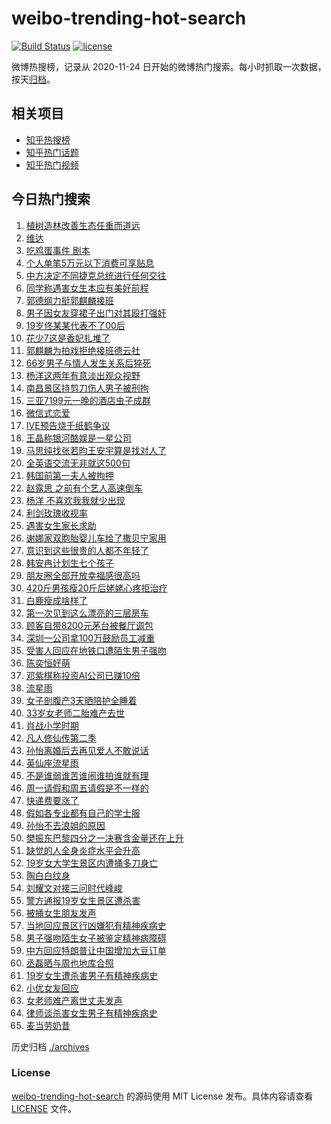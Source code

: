 # weibo-trending-hot-search

[![Build Status](https://github.com/justjavac/weibo-trending-hot-search/workflows/ci/badge.svg?branch=master)](https://github.com/justjavac/weibo-trending-hot-search/actions)
[![license](https://img.shields.io/github/license/justjavac/weibo-trending-hot-search)](https://github.com/justjavac/weibo-trending-hot-search/blob/master/LICENSE)

微博热搜榜，记录从 2020-11-24 日开始的微博热门搜索。每小时抓取一次数据，按天[归档](./archives)。

## 相关项目

- [知乎热搜榜](https://github.com/justjavac/zhihu-trending-top-search)
- [知乎热门话题](https://github.com/justjavac/zhihu-trending-hot-questions)
- [知乎热门视频](https://github.com/justjavac/zhihu-trending-hot-video)

## 今日热门搜索

<!-- BEGIN -->
<!-- 最后更新时间 Wed Aug 13 2025 01:47:48 GMT+0800 (China Standard Time) -->

1. [植树造林改善生态任重而道远](https://s.weibo.com//weibo?q=%23%E6%A4%8D%E6%A0%91%E9%80%A0%E6%9E%97%E6%94%B9%E5%96%84%E7%94%9F%E6%80%81%E4%BB%BB%E9%87%8D%E8%80%8C%E9%81%93%E8%BF%9C%23&Refer=new_time)
1. [维达](https://s.weibo.com//weibo?q=%E7%BB%B4%E8%BE%BE&t=31&band_rank=2&Refer=top)
1. [吃鸡蛋事件 剧本](https://s.weibo.com//weibo?q=%E5%90%83%E9%B8%A1%E8%9B%8B%E4%BA%8B%E4%BB%B6%20%E5%89%A7%E6%9C%AC&t=31&band_rank=1&Refer=top)
1. [个人单笔5万元以下消费可享贴息](https://s.weibo.com//weibo?q=%23%E4%B8%AA%E4%BA%BA%E5%8D%95%E7%AC%945%E4%B8%87%E5%85%83%E4%BB%A5%E4%B8%8B%E6%B6%88%E8%B4%B9%E5%8F%AF%E4%BA%AB%E8%B4%B4%E6%81%AF%23&t=31&band_rank=3&Refer=top)
1. [中方决定不同捷克总统进行任何交往](https://s.weibo.com//weibo?q=%23%E4%B8%AD%E6%96%B9%E5%86%B3%E5%AE%9A%E4%B8%8D%E5%90%8C%E6%8D%B7%E5%85%8B%E6%80%BB%E7%BB%9F%E8%BF%9B%E8%A1%8C%E4%BB%BB%E4%BD%95%E4%BA%A4%E5%BE%80%23&t=31&band_rank=15&Refer=top)
1. [同学称遇害女生本应有美好前程](https://s.weibo.com//weibo?q=%23%E5%90%8C%E5%AD%A6%E7%A7%B0%E9%81%87%E5%AE%B3%E5%A5%B3%E7%94%9F%E6%9C%AC%E5%BA%94%E6%9C%89%E7%BE%8E%E5%A5%BD%E5%89%8D%E7%A8%8B%23&t=31&band_rank=20&Refer=top)
1. [郭德纲力挺郭麒麟接班](https://s.weibo.com//weibo?q=%23%E9%83%AD%E5%BE%B7%E7%BA%B2%E5%8A%9B%E6%8C%BA%E9%83%AD%E9%BA%92%E9%BA%9F%E6%8E%A5%E7%8F%AD%23&t=31&band_rank=29&Refer=top)
1. [男子因女友穿裙子出门对其殴打强奸](https://s.weibo.com//weibo?q=%23%E7%94%B7%E5%AD%90%E5%9B%A0%E5%A5%B3%E5%8F%8B%E7%A9%BF%E8%A3%99%E5%AD%90%E5%87%BA%E9%97%A8%E5%AF%B9%E5%85%B6%E6%AE%B4%E6%89%93%E5%BC%BA%E5%A5%B8%23&t=31&band_rank=4&Refer=top)
1. [19岁佟某某代表不了00后](https://s.weibo.com//weibo?q=%2319%E5%B2%81%E4%BD%9F%E6%9F%90%E6%9F%90%E4%BB%A3%E8%A1%A8%E4%B8%8D%E4%BA%8600%E5%90%8E%23&t=31&band_rank=10&Refer=top)
1. [花少7这是香妃扎堆了](https://s.weibo.com//weibo?q=%E8%8A%B1%E5%B0%917%E8%BF%99%E6%98%AF%E9%A6%99%E5%A6%83%E6%89%8E%E5%A0%86%E4%BA%86&t=31&band_rank=8&Refer=top)
1. [郭麒麟为拍戏拒绝接班德云社](https://s.weibo.com//weibo?q=%23%E9%83%AD%E9%BA%92%E9%BA%9F%E4%B8%BA%E6%8B%8D%E6%88%8F%E6%8B%92%E7%BB%9D%E6%8E%A5%E7%8F%AD%E5%BE%B7%E4%BA%91%E7%A4%BE%23&t=31&band_rank=6&Refer=top)
1. [66岁男子与情人发生关系后猝死](https://s.weibo.com//weibo?q=%2366%E5%B2%81%E7%94%B7%E5%AD%90%E4%B8%8E%E6%83%85%E4%BA%BA%E5%8F%91%E7%94%9F%E5%85%B3%E7%B3%BB%E5%90%8E%E7%8C%9D%E6%AD%BB%23&t=31&band_rank=14&Refer=top)
1. [杨洋这两年有意淡出观众视野](https://s.weibo.com//weibo?q=%23%E6%9D%A8%E6%B4%8B%E8%BF%99%E4%B8%A4%E5%B9%B4%E6%9C%89%E6%84%8F%E6%B7%A1%E5%87%BA%E8%A7%82%E4%BC%97%E8%A7%86%E9%87%8E%23&t=31&band_rank=41&Refer=top)
1. [南昌景区持剪刀伤人男子被刑拘](https://s.weibo.com//weibo?q=%23%E5%8D%97%E6%98%8C%E6%99%AF%E5%8C%BA%E6%8C%81%E5%89%AA%E5%88%80%E4%BC%A4%E4%BA%BA%E7%94%B7%E5%AD%90%E8%A2%AB%E5%88%91%E6%8B%98%23&t=31&band_rank=31&Refer=top)
1. [三亚7199元一晚的酒店虫子成群](https://s.weibo.com//weibo?q=%23%E4%B8%89%E4%BA%9A7199%E5%85%83%E4%B8%80%E6%99%9A%E7%9A%84%E9%85%92%E5%BA%97%E8%99%AB%E5%AD%90%E6%88%90%E7%BE%A4%23&t=31&band_rank=7&Refer=top)
1. [微信式恋爱](https://s.weibo.com//weibo?q=%E5%BE%AE%E4%BF%A1%E5%BC%8F%E6%81%8B%E7%88%B1&t=31&band_rank=23&Refer=top)
1. [IVE预告烧千纸鹤争议](https://s.weibo.com//weibo?q=%23IVE%E9%A2%84%E5%91%8A%E7%83%A7%E5%8D%83%E7%BA%B8%E9%B9%A4%E4%BA%89%E8%AE%AE%23&t=31&band_rank=45&Refer=top)
1. [王晶称银河酷娱是一星公司](https://s.weibo.com//weibo?q=%23%E7%8E%8B%E6%99%B6%E7%A7%B0%E9%93%B6%E6%B2%B3%E9%85%B7%E5%A8%B1%E6%98%AF%E4%B8%80%E6%98%9F%E5%85%AC%E5%8F%B8%23&t=31&band_rank=18&Refer=top)
1. [马思纯找张若昀王安宇算是找对人了](https://s.weibo.com//weibo?q=%E9%A9%AC%E6%80%9D%E7%BA%AF%E6%89%BE%E5%BC%A0%E8%8B%A5%E6%98%80%E7%8E%8B%E5%AE%89%E5%AE%87%E7%AE%97%E6%98%AF%E6%89%BE%E5%AF%B9%E4%BA%BA%E4%BA%86&t=31&band_rank=28&Refer=top)
1. [全英语交流无非就这500句](https://s.weibo.com//weibo?q=%E5%85%A8%E8%8B%B1%E8%AF%AD%E4%BA%A4%E6%B5%81%E6%97%A0%E9%9D%9E%E5%B0%B1%E8%BF%99500%E5%8F%A5&t=31&band_rank=24&Refer=top)
1. [韩国前第一夫人被拘押](https://s.weibo.com//weibo?q=%23%E9%9F%A9%E5%9B%BD%E5%89%8D%E7%AC%AC%E4%B8%80%E5%A4%AB%E4%BA%BA%E8%A2%AB%E6%8B%98%E6%8A%BC%23&t=31&band_rank=33&Refer=top)
1. [赵露思 之前有个艺人高速倒车](https://s.weibo.com//weibo?q=%E8%B5%B5%E9%9C%B2%E6%80%9D%20%E4%B9%8B%E5%89%8D%E6%9C%89%E4%B8%AA%E8%89%BA%E4%BA%BA%E9%AB%98%E9%80%9F%E5%80%92%E8%BD%A6&t=31&band_rank=12&Refer=top)
1. [杨洋 不喜欢我我就少出现](https://s.weibo.com//weibo?q=%E6%9D%A8%E6%B4%8B%20%E4%B8%8D%E5%96%9C%E6%AC%A2%E6%88%91%E6%88%91%E5%B0%B1%E5%B0%91%E5%87%BA%E7%8E%B0&t=31&band_rank=21&Refer=top)
1. [利剑玫瑰收视率](https://s.weibo.com//weibo?q=%23%E5%88%A9%E5%89%91%E7%8E%AB%E7%91%B0%E6%94%B6%E8%A7%86%E7%8E%87%23&t=31&band_rank=18&Refer=top)
1. [遇害女生家长求助](https://s.weibo.com//weibo?q=%E9%81%87%E5%AE%B3%E5%A5%B3%E7%94%9F%E5%AE%B6%E9%95%BF%E6%B1%82%E5%8A%A9&t=31&band_rank=46&Refer=top)
1. [谢娜家双胞胎婴儿车给了撒贝宁家用](https://s.weibo.com//weibo?q=%E8%B0%A2%E5%A8%9C%E5%AE%B6%E5%8F%8C%E8%83%9E%E8%83%8E%E5%A9%B4%E5%84%BF%E8%BD%A6%E7%BB%99%E4%BA%86%E6%92%92%E8%B4%9D%E5%AE%81%E5%AE%B6%E7%94%A8&t=31&band_rank=22&Refer=top)
1. [意识到这些很贵的人都不年轻了](https://s.weibo.com//weibo?q=%23%E6%84%8F%E8%AF%86%E5%88%B0%E8%BF%99%E4%BA%9B%E5%BE%88%E8%B4%B5%E7%9A%84%E4%BA%BA%E9%83%BD%E4%B8%8D%E5%B9%B4%E8%BD%BB%E4%BA%86%23&t=31&band_rank=35&Refer=top)
1. [韩安冉计划生七个孩子](https://s.weibo.com//weibo?q=%23%E9%9F%A9%E5%AE%89%E5%86%89%E8%AE%A1%E5%88%92%E7%94%9F%E4%B8%83%E4%B8%AA%E5%AD%A9%E5%AD%90%23&t=31&band_rank=32&Refer=top)
1. [朋友圈全部开放幸福感很高吗](https://s.weibo.com//weibo?q=%E6%9C%8B%E5%8F%8B%E5%9C%88%E5%85%A8%E9%83%A8%E5%BC%80%E6%94%BE%E5%B9%B8%E7%A6%8F%E6%84%9F%E5%BE%88%E9%AB%98%E5%90%97&t=31&band_rank=28&Refer=top)
1. [420斤男孩瘦20斤后姥姥心疼拒治疗](https://s.weibo.com//weibo?q=%23420%E6%96%A4%E7%94%B7%E5%AD%A9%E7%98%A620%E6%96%A4%E5%90%8E%E5%A7%A5%E5%A7%A5%E5%BF%83%E7%96%BC%E6%8B%92%E6%B2%BB%E7%96%97%23&t=31&band_rank=38&Refer=top)
1. [白鹿瘦成啥样了](https://s.weibo.com//weibo?q=%E7%99%BD%E9%B9%BF%E7%98%A6%E6%88%90%E5%95%A5%E6%A0%B7%E4%BA%86&t=31&band_rank=37&Refer=top)
1. [第一次见到这么漂亮的三层房车](https://s.weibo.com//weibo?q=%E7%AC%AC%E4%B8%80%E6%AC%A1%E8%A7%81%E5%88%B0%E8%BF%99%E4%B9%88%E6%BC%82%E4%BA%AE%E7%9A%84%E4%B8%89%E5%B1%82%E6%88%BF%E8%BD%A6&t=31&band_rank=48&Refer=top)
1. [顾客自带8200元茅台被餐厅调包](https://s.weibo.com//weibo?q=%23%E9%A1%BE%E5%AE%A2%E8%87%AA%E5%B8%A68200%E5%85%83%E8%8C%85%E5%8F%B0%E8%A2%AB%E9%A4%90%E5%8E%85%E8%B0%83%E5%8C%85%23&t=31&band_rank=27&Refer=top)
1. [深圳一公司拿100万鼓励员工减重](https://s.weibo.com//weibo?q=%23%E6%B7%B1%E5%9C%B3%E4%B8%80%E5%85%AC%E5%8F%B8%E6%8B%BF100%E4%B8%87%E9%BC%93%E5%8A%B1%E5%91%98%E5%B7%A5%E5%87%8F%E9%87%8D%23&t=31&band_rank=36&Refer=top)
1. [受害人回应在地铁口遭陌生男子强吻](https://s.weibo.com//weibo?q=%23%E5%8F%97%E5%AE%B3%E4%BA%BA%E5%9B%9E%E5%BA%94%E5%9C%A8%E5%9C%B0%E9%93%81%E5%8F%A3%E9%81%AD%E9%99%8C%E7%94%9F%E7%94%B7%E5%AD%90%E5%BC%BA%E5%90%BB%23&t=31&band_rank=40&Refer=top)
1. [陈奕恒好萌](https://s.weibo.com//weibo?q=%E9%99%88%E5%A5%95%E6%81%92%E5%A5%BD%E8%90%8C&t=31&band_rank=31&Refer=top)
1. [邓紫棋称投资AI公司已赚10倍](https://s.weibo.com//weibo?q=%23%E9%82%93%E7%B4%AB%E6%A3%8B%E7%A7%B0%E6%8A%95%E8%B5%84AI%E5%85%AC%E5%8F%B8%E5%B7%B2%E8%B5%9A10%E5%80%8D%23&t=31&band_rank=30&Refer=top)
1. [流星雨](https://s.weibo.com//weibo?q=%E6%B5%81%E6%98%9F%E9%9B%A8&t=31&band_rank=39&Refer=top)
1. [女子剖腹产3天晒陪护全睡着](https://s.weibo.com//weibo?q=%23%E5%A5%B3%E5%AD%90%E5%89%96%E8%85%B9%E4%BA%A73%E5%A4%A9%E6%99%92%E9%99%AA%E6%8A%A4%E5%85%A8%E7%9D%A1%E7%9D%80%23&t=31&band_rank=45&Refer=top)
1. [33岁女老师二胎难产去世](https://s.weibo.com//weibo?q=%2333%E5%B2%81%E5%A5%B3%E8%80%81%E5%B8%88%E4%BA%8C%E8%83%8E%E9%9A%BE%E4%BA%A7%E5%8E%BB%E4%B8%96%23&t=31&band_rank=34&Refer=top)
1. [肖战小学时期](https://s.weibo.com//weibo?q=%23%E8%82%96%E6%88%98%E5%B0%8F%E5%AD%A6%E6%97%B6%E6%9C%9F%23&t=31&band_rank=41&Refer=top)
1. [凡人修仙传第二季](https://s.weibo.com//weibo?q=%23%E5%87%A1%E4%BA%BA%E4%BF%AE%E4%BB%99%E4%BC%A0%E7%AC%AC%E4%BA%8C%E5%AD%A3%23&t=31&band_rank=49&Refer=top)
1. [孙怡离婚后去再见爱人不敢说话](https://s.weibo.com//weibo?q=%23%E5%AD%99%E6%80%A1%E7%A6%BB%E5%A9%9A%E5%90%8E%E5%8E%BB%E5%86%8D%E8%A7%81%E7%88%B1%E4%BA%BA%E4%B8%8D%E6%95%A2%E8%AF%B4%E8%AF%9D%23&t=31&band_rank=19&Refer=top)
1. [英仙座流星雨](https://s.weibo.com//weibo?q=%23%E8%8B%B1%E4%BB%99%E5%BA%A7%E6%B5%81%E6%98%9F%E9%9B%A8%23&t=31&band_rank=43&Refer=top)
1. [不是谁弱谁苦谁闹谁拍谁就有理](https://s.weibo.com//weibo?q=%23%E4%B8%8D%E6%98%AF%E8%B0%81%E5%BC%B1%E8%B0%81%E8%8B%A6%E8%B0%81%E9%97%B9%E8%B0%81%E6%8B%8D%E8%B0%81%E5%B0%B1%E6%9C%89%E7%90%86%23&t=31&band_rank=26&Refer=top)
1. [周一请假和周五请假是不一样的](https://s.weibo.com//weibo?q=%E5%91%A8%E4%B8%80%E8%AF%B7%E5%81%87%E5%92%8C%E5%91%A8%E4%BA%94%E8%AF%B7%E5%81%87%E6%98%AF%E4%B8%8D%E4%B8%80%E6%A0%B7%E7%9A%84&t=31&band_rank=40&Refer=top)
1. [快递费要涨了](https://s.weibo.com//weibo?q=%23%E5%BF%AB%E9%80%92%E8%B4%B9%E8%A6%81%E6%B6%A8%E4%BA%86%23&t=31&band_rank=36&Refer=top)
1. [假如各专业都有自己的学士服](https://s.weibo.com//weibo?q=%E5%81%87%E5%A6%82%E5%90%84%E4%B8%93%E4%B8%9A%E9%83%BD%E6%9C%89%E8%87%AA%E5%B7%B1%E7%9A%84%E5%AD%A6%E5%A3%AB%E6%9C%8D&t=31&band_rank=47&Refer=top)
1. [孙怡不去浪姐的原因](https://s.weibo.com//weibo?q=%23%E5%AD%99%E6%80%A1%E4%B8%8D%E5%8E%BB%E6%B5%AA%E5%A7%90%E7%9A%84%E5%8E%9F%E5%9B%A0%23&t=31&band_rank=29&Refer=top)
1. [樊振东巴黎四分之一决赛含金量还在上升](https://s.weibo.com//weibo?q=%23%E6%A8%8A%E6%8C%AF%E4%B8%9C%E5%B7%B4%E9%BB%8E%E5%9B%9B%E5%88%86%E4%B9%8B%E4%B8%80%E5%86%B3%E8%B5%9B%E5%90%AB%E9%87%91%E9%87%8F%E8%BF%98%E5%9C%A8%E4%B8%8A%E5%8D%87%23&t=31&band_rank=50&Refer=top)
1. [缺觉的人全身炎症水平会升高](https://s.weibo.com//weibo?q=%23%E7%BC%BA%E8%A7%89%E7%9A%84%E4%BA%BA%E5%85%A8%E8%BA%AB%E7%82%8E%E7%97%87%E6%B0%B4%E5%B9%B3%E4%BC%9A%E5%8D%87%E9%AB%98%23&t=31&band_rank=42&Refer=top)
1. [19岁女大学生景区内遭捅多刀身亡](https://s.weibo.com//weibo?q=%2319%E5%B2%81%E5%A5%B3%E5%A4%A7%E5%AD%A6%E7%94%9F%E6%99%AF%E5%8C%BA%E5%86%85%E9%81%AD%E6%8D%85%E5%A4%9A%E5%88%80%E8%BA%AB%E4%BA%A1%23&t=31&band_rank=11&Refer=top)
1. [陶白白纹身](https://s.weibo.com//weibo?q=%23%E9%99%B6%E7%99%BD%E7%99%BD%E7%BA%B9%E8%BA%AB%23&t=31&band_rank=25&Refer=top)
1. [刘耀文对接三问时代峰峻](https://s.weibo.com//weibo?q=%23%E5%88%98%E8%80%80%E6%96%87%E5%AF%B9%E6%8E%A5%E4%B8%89%E9%97%AE%E6%97%B6%E4%BB%A3%E5%B3%B0%E5%B3%BB%23&t=31&band_rank=47&Refer=top)
1. [警方通报19岁女生景区遭杀害](https://s.weibo.com//weibo?q=%23%E8%AD%A6%E6%96%B9%E9%80%9A%E6%8A%A519%E5%B2%81%E5%A5%B3%E7%94%9F%E6%99%AF%E5%8C%BA%E9%81%AD%E6%9D%80%E5%AE%B3%23&t=31&band_rank=17&Refer=top)
1. [被捅女生朋友发声](https://s.weibo.com//weibo?q=%E8%A2%AB%E6%8D%85%E5%A5%B3%E7%94%9F%E6%9C%8B%E5%8F%8B%E5%8F%91%E5%A3%B0&t=31&band_rank=13&Refer=top)
1. [当地回应景区行凶嫌犯有精神疾病史](https://s.weibo.com//weibo?q=%23%E5%BD%93%E5%9C%B0%E5%9B%9E%E5%BA%94%E6%99%AF%E5%8C%BA%E8%A1%8C%E5%87%B6%E5%AB%8C%E7%8A%AF%E6%9C%89%E7%B2%BE%E7%A5%9E%E7%96%BE%E7%97%85%E5%8F%B2%23&t=31&band_rank=9&Refer=top)
1. [男子强吻陌生女子被鉴定精神病障碍](https://s.weibo.com//weibo?q=%23%E7%94%B7%E5%AD%90%E5%BC%BA%E5%90%BB%E9%99%8C%E7%94%9F%E5%A5%B3%E5%AD%90%E8%A2%AB%E9%89%B4%E5%AE%9A%E7%B2%BE%E7%A5%9E%E7%97%85%E9%9A%9C%E7%A2%8D%23&t=31&band_rank=5&Refer=top)
1. [中方回应特朗普让中国增加大豆订单](https://s.weibo.com//weibo?q=%23%E4%B8%AD%E6%96%B9%E5%9B%9E%E5%BA%94%E7%89%B9%E6%9C%97%E6%99%AE%E8%AE%A9%E4%B8%AD%E5%9B%BD%E5%A2%9E%E5%8A%A0%E5%A4%A7%E8%B1%86%E8%AE%A2%E5%8D%95%23&t=31&band_rank=40&Refer=top)
1. [丞磊晒与周也地库合照](https://s.weibo.com//weibo?q=%23%E4%B8%9E%E7%A3%8A%E6%99%92%E4%B8%8E%E5%91%A8%E4%B9%9F%E5%9C%B0%E5%BA%93%E5%90%88%E7%85%A7%23&t=31&band_rank=43&Refer=top)
1. [19岁女生遭杀害男子有精神疾病史](https://s.weibo.com//weibo?q=%2319%E5%B2%81%E5%A5%B3%E7%94%9F%E9%81%AD%E6%9D%80%E5%AE%B3%E7%94%B7%E5%AD%90%E6%9C%89%E7%B2%BE%E7%A5%9E%E7%96%BE%E7%97%85%E5%8F%B2%23&t=31&band_rank=16&Refer=top)
1. [小优女友回应](https://s.weibo.com//weibo?q=%E5%B0%8F%E4%BC%98%E5%A5%B3%E5%8F%8B%E5%9B%9E%E5%BA%94&t=31&band_rank=42&Refer=top)
1. [女老师难产离世丈夫发声](https://s.weibo.com//weibo?q=%23%E5%A5%B3%E8%80%81%E5%B8%88%E9%9A%BE%E4%BA%A7%E7%A6%BB%E4%B8%96%E4%B8%88%E5%A4%AB%E5%8F%91%E5%A3%B0%23&t=31&band_rank=44&Refer=top)
1. [律师谈杀害女生男子有精神疾病史](https://s.weibo.com//weibo?q=%23%E5%BE%8B%E5%B8%88%E8%B0%88%E6%9D%80%E5%AE%B3%E5%A5%B3%E7%94%9F%E7%94%B7%E5%AD%90%E6%9C%89%E7%B2%BE%E7%A5%9E%E7%96%BE%E7%97%85%E5%8F%B2%23&t=31&band_rank=48&Refer=top)
1. [麦当劳奶昔](https://s.weibo.com//weibo?q=%E9%BA%A6%E5%BD%93%E5%8A%B3%E5%A5%B6%E6%98%94&t=31&band_rank=50&Refer=top)

<!-- END -->

历史归档 [./archives](./archives)

### License

[weibo-trending-hot-search](https://github.com/justjavac/weibo-trending-hot-search) 的源码使用 MIT License
发布。具体内容请查看 [LICENSE](./LICENSE) 文件。
